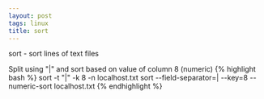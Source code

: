 ```yaml
---
layout: post
tags: linux
title: sort
---
```

sort - sort lines of text files

Split using "|" and sort based on value of column 8 (numeric)
{% highlight bash %}
sort -t "|" -k 8 -n localhost.txt
sort --field-separator=\| --key=8 --numeric-sort localhost.txt
{% endhighlight %}
